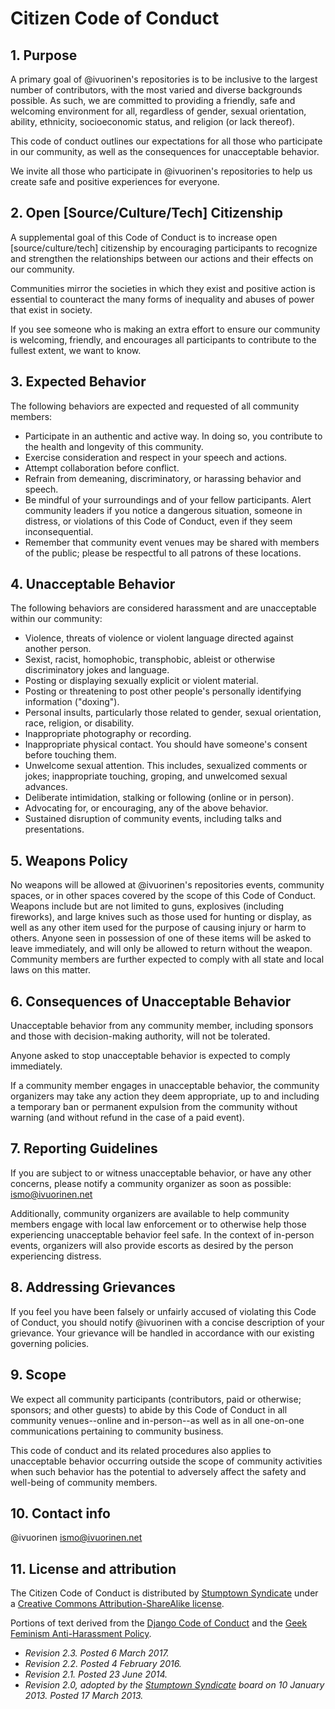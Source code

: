 # Citizen Code of Conduct

## 1. Purpose

A primary goal of @ivuorinen's repositories is to be inclusive to the largest
number of contributors, with the most varied and diverse backgrounds possible.
As such, we are committed to providing a friendly, safe and welcoming
environment for all, regardless of gender, sexual orientation, ability,
ethnicity, socioeconomic status, and religion (or lack thereof).

This code of conduct outlines our expectations for all those who participate in
our community, as well as the consequences for unacceptable behavior.

We invite all those who participate in @ivuorinen's repositories to help us
create safe and positive experiences for everyone.

## 2. Open [Source/Culture/Tech] Citizenship

A supplemental goal of this Code of Conduct is to increase
open [source/culture/tech] citizenship by encouraging participants to recognize
and strengthen the relationships between our actions and their effects on our
community.

Communities mirror the societies in which they exist and positive action is
essential to counteract the many forms of inequality and abuses of power that
exist in society.

If you see someone who is making an extra effort to ensure our community is
welcoming, friendly, and encourages all participants to contribute to the
fullest extent, we want to know.

## 3. Expected Behavior

The following behaviors are expected and requested of all community members:

- Participate in an authentic and active way. In doing so, you contribute to the
  health and longevity of this community.
- Exercise consideration and respect in your speech and actions.
- Attempt collaboration before conflict.
- Refrain from demeaning, discriminatory, or harassing behavior and speech.
- Be mindful of your surroundings and of your fellow participants. Alert
  community leaders if you notice a dangerous situation, someone in distress, or
  violations of this Code of Conduct, even if they seem inconsequential.
- Remember that community event venues may be shared with members of the public;
  please be respectful to all patrons of these locations.

## 4. Unacceptable Behavior

The following behaviors are considered harassment and are unacceptable within
our community:

- Violence, threats of violence or violent language directed against another
  person.
- Sexist, racist, homophobic, transphobic, ableist or otherwise discriminatory
  jokes and language.
- Posting or displaying sexually explicit or violent material.
- Posting or threatening to post other people's personally identifying
  information ("doxing").
- Personal insults, particularly those related to gender, sexual orientation,
  race, religion, or disability.
- Inappropriate photography or recording.
- Inappropriate physical contact. You should have someone's consent before
  touching them.
- Unwelcome sexual attention. This includes, sexualized comments or jokes;
  inappropriate touching, groping, and unwelcomed sexual advances.
- Deliberate intimidation, stalking or following (online or in person).
- Advocating for, or encouraging, any of the above behavior.
- Sustained disruption of community events, including talks and presentations.

## 5. Weapons Policy

No weapons will be allowed at @ivuorinen's repositories events, community
spaces, or in other spaces covered by the scope of this Code of Conduct. Weapons
include but are not limited to guns, explosives (including fireworks), and large
knives such as those used for hunting or display, as well as any other item used
for the purpose of causing injury or harm to others. Anyone seen in possession
of one of these items will be asked to leave immediately, and will only be
allowed to return without the weapon. Community members are further expected to
comply with all state and local laws on this matter.

## 6. Consequences of Unacceptable Behavior

Unacceptable behavior from any community member, including sponsors and those
with decision-making authority, will not be tolerated.

Anyone asked to stop unacceptable behavior is expected to comply immediately.

If a community member engages in unacceptable behavior, the community organizers
may take any action they deem appropriate, up to and including a temporary ban
or permanent expulsion from the community without warning (and without refund in
the case of a paid event).

## 7. Reporting Guidelines

If you are subject to or witness unacceptable behavior, or have any other
concerns, please notify a community organizer as soon as possible:
<ismo@ivuorinen.net>

Additionally, community organizers are available to help community members
engage with local law enforcement or to otherwise help those experiencing
unacceptable behavior feel safe. In the context of in-person events, organizers
will also provide escorts as desired by the person experiencing distress.

## 8. Addressing Grievances

If you feel you have been falsely or unfairly accused of violating this Code of
Conduct, you should notify @ivuorinen with a concise description of your
grievance. Your grievance will be handled in accordance with our existing
governing policies.

## 9. Scope

We expect all community participants (contributors, paid or otherwise; sponsors;
and other guests) to abide by this Code of Conduct in all community
venues--online and in-person--as well as in all one-on-one communications
pertaining to community business.

This code of conduct and its related procedures also applies to unacceptable
behavior occurring outside the scope of community activities when such behavior
has the potential to adversely affect the safety and well-being of community
members.

## 10. Contact info

@ivuorinen
<ismo@ivuorinen.net>

## 11. License and attribution

The Citizen Code of Conduct is distributed by [Stumptown Syndicate][stumptown]
under a [Creative Commons Attribution-ShareAlike license][cc-by-sa].

Portions of text derived from the [Django Code of Conduct][django] and
the [Geek Feminism Anti-Harassment Policy][geek-feminism].

- _Revision 2.3. Posted 6 March 2017._
- _Revision 2.2. Posted 4 February 2016._
- _Revision 2.1. Posted 23 June 2014._
- _Revision 2.0, adopted by the [Stumptown Syndicate][stumptown] board on 10
  January 2013. Posted 17 March 2013._

[stumptown]: https://github.com/stumpsyn
[cc-by-sa]: https://creativecommons.org/licenses/by-sa/3.0/
[django]: https://www.djangoproject.com/conduct/
[geek-feminism]: https://geekfeminism.wikia.com/wiki/Conference_anti-harassment/Policy
